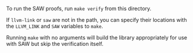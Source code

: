 To run the SAW proofs, run `make verify` from this directory.

If `llvm-link` or `saw` are not in the path, you can specify their
locations with the `LLVM_LINK` and `SAW` variables to `make`.

Running `make` with no arguments will build the library appropriately
for use with SAW but skip the verification itself.
